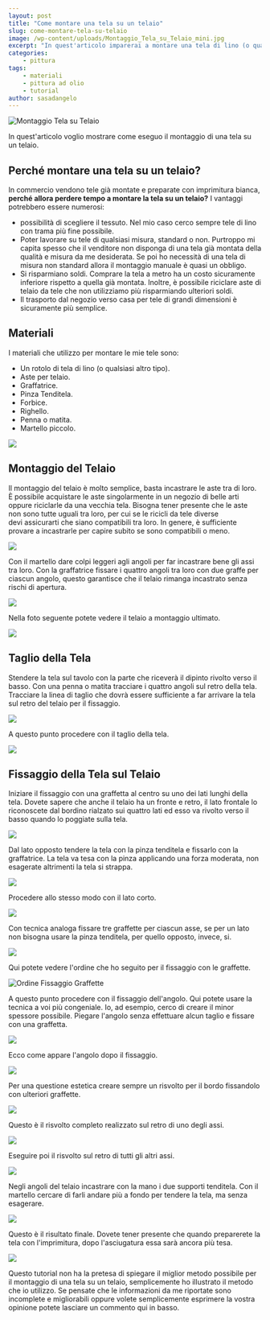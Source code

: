 ```yaml
---
layout: post
title: "Come montare una tela su un telaio"
slug: come-montare-tela-su-telaio
image: /wp-content/uploads/Montaggio_Tela_su_Telaio_mini.jpg
excerpt: "In quest'articolo imparerai a montare una tela di lino (o qualsiasi altro materiale) su un telaio. Potrai usare poi questa tela per dipingerci sopra."
categories:
    - pittura
tags:
    - materiali
    - pittura ad olio
    - tutorial
author: sasadangelo
---
```


![Montaggio Tela su Telaio](/wp-content/uploads/Montaggio_Tela_su_Telaio_mini.jpg)

In quest'articolo voglio mostrare come eseguo il montaggio di una tela su un telaio.

## Perché montare una tela su un telaio?

In commercio vendono tele già montate e preparate con imprimitura bianca, **perché allora perdere tempo a montare la tela su un telaio?** I vantaggi potrebbero essere numerosi:

- possibilità di scegliere il tessuto. Nel mio caso cerco sempre tele di lino con trama più fine possibile.
- Poter lavorare su tele di qualsiasi misura, standard o non. Purtroppo mi capita spesso che il venditore non disponga di una tela già montata della qualità e misura da me desiderata. Se poi ho necessità di una tela di misura non standard allora il montaggio manuale è quasi un obbligo.
- Si risparmiano soldi. Comprare la tela a metro ha un costo sicuramente inferiore rispetto a quella già montata. Inoltre, è possibile riciclare aste di telaio da tele che non utilizziamo più risparmiando ulteriori soldi.
- Il trasporto dal negozio verso casa per tele di grandi dimensioni è sicuramente più semplice.

## Materiali

I materiali che utilizzo per montare le mie tele sono:

- Un rotolo di tela di lino (o qualsiasi altro tipo).
- Aste per telaio.
- Graffatrice.
- Pinza Tenditela.
- Forbice.
- Righello.
- Penna o matita.
- Martello piccolo.

![](/wp-content/uploads/1_Materiali_Montaggio_Tela.jpg)

## Montaggio del Telaio

Il montaggio del telaio è molto semplice, basta incastrare le aste tra di loro. È possibile acquistare le aste singolarmente in un negozio di belle arti oppure riciclarle da una vecchia tela. Bisogna tener presente che le aste non sono tutte uguali tra loro, per cui se le ricicli da tele diverse devi assicurarti che siano compatibili tra loro. In genere, è sufficiente provare a incastrarle per capire subito se sono compatibili o meno.

![](/wp-content/uploads/2_Montaggio_Telaio.jpg)

Con il martello dare colpi leggeri agli angoli per far incastrare bene gli assi tra loro. Con la graffatrice fissare i quattro angoli tra loro con due graffe per ciascun angolo, questo garantisce che il telaio rimanga incastrato senza rischi di apertura.

![](/wp-content/uploads/3_Fissaggio_Telaio.jpg)

Nella foto seguente potete vedere il telaio a montaggio ultimato.

![](/wp-content/uploads/4_Telaio_Montato.jpg)

## Taglio della Tela

Stendere la tela sul tavolo con la parte che riceverà il dipinto rivolto verso il basso. Con una penna o matita tracciare i quattro angoli sul retro della tela. Tracciare la linea di taglio che dovrà essere sufficiente a far arrivare la tela sul retro del telaio per il fissaggio.

![](/wp-content/uploads/5_Misurazione_Tela.jpg)

A questo punto procedere con il taglio della tela.

![](/wp-content/uploads/6_Taglio_Tela.jpg)

## Fissaggio della Tela sul Telaio

Iniziare il fissaggio con una graffetta al centro su uno dei lati lunghi della tela. Dovete sapere che anche il telaio ha un fronte e retro, il lato frontale lo riconoscete dal bordino rialzato sui quattro lati ed esso va rivolto verso il basso quando lo poggiate sulla tela.

![](/wp-content/uploads/7_Primo_Fissaggio_Tela_su_Telaio.jpg)

Dal lato opposto tendere la tela con la pinza tenditela e fissarlo con la graffatrice. La tela va tesa con la pinza applicando una forza moderata, non esagerate altrimenti la tela si strappa.

![](/wp-content/uploads/8_Fissaggio_Tela_su_Telaio_con_Tenditela.jpg)

Procedere allo stesso modo con il lato corto.

![](/wp-content/uploads/9_Tela_Fissata_4_Lati.jpg)

Con tecnica analoga fissare tre graffette per ciascun asse, se per un lato non bisogna usare la pinza tenditela, per quello opposto, invece, si.

![](/wp-content/uploads/10_Tela_Fissata_12_Punti.jpg)

Qui potete vedere l'ordine che ho seguito per il fissaggio con le graffette.

![Ordine Fissaggio Graffette](/wp-content/uploads/10a_Tela_Fissata_12_Punti_Ordine.jpg)

A questo punto procedere con il fissaggio dell'angolo. Qui potete usare la tecnica a voi più congeniale. Io, ad esempio, cerco di creare il minor spessore possibile. Piegare l'angolo senza effettuare alcun taglio e fissare con una graffetta.

![](/wp-content/uploads/11_Fissaggio_Angolo_Tela.jpg)

Ecco come appare l'angolo dopo il fissaggio.

![](/wp-content/uploads/12_Tela_Fissaggio_Posteriore.jpg)

Per una questione estetica creare sempre un risvolto per il bordo fissandolo con ulteriori graffette.

![](/wp-content/uploads/13_Sistemazione_Bordo_Tela_Posteriore.jpg)

Questo è il risvolto completo realizzato sul retro di uno degli assi.

![](/wp-content/uploads/14_Bordo_Tela_Posteriore_1_Lato.jpg)

Eseguire poi il risvolto sul retro di tutti gli altri assi.

![](/wp-content/uploads/15_Fissaggio_Posteriore_Tela_su_Telaio_Completo.jpg)

Negli angoli del telaio incastrare con la mano i due supporti tenditela. Con il  martello cercare di farli andare più a fondo per tendere la tela, ma senza esagerare.

![](/wp-content/uploads/17_Montaggio_Tenditela.jpg)

Questo è il risultato finale. Dovete tener presente che quando preparerete la tela con l'imprimitura, dopo l'asciugatura essa sarà ancora più tesa.

![](/wp-content/uploads/16_Montaggio_Tela_su_Telaio_Completo.jpg)

Questo tutorial non ha la pretesa di spiegare il miglior metodo possibile per il montaggio di una tela su un telaio, semplicemente ho illustrato il metodo che io utilizzo. Se pensate che le informazioni da me riportate sono incomplete e migliorabili oppure volete semplicemente esprimere la vostra opinione potete lasciare un commento qui in basso.
